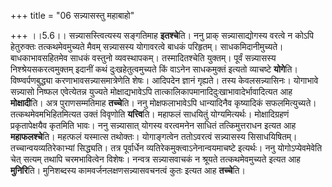 +++
title = "06 सन्न्यासस्तु महाबाहो"

+++
।।5.6।। सन्न्यासस्त्वित्यस्य सङ्गतिमाह **इतश्चे**ति। ननु प्राक्
सन्न्यासाद्योगस्य वरत्वे न कोऽपि हेतुरुक्तः तत्कथमेवमुच्यते मैवम्
सन्न्यासस्य योगावरत्वे बाधकं परिहृतम्। साधकमिदानीमुच्यते।
बाधकाभावसहितमेव साधकं वस्तुनो व्यवस्थापकम्। तस्मादितश्चेति युक्तम्।
पूर्वं सन्न्यासस्य निश्श्रेयसकरत्वमुक्तम् इदानीं कथं दुःखहेतुत्वमुच्यते
किं वाऽनेन साधकमुक्तं इत्यतो व्याचष्टे **योगे**ति। विष्ण्वर्पणबुद्ध्या
करणाभावसन्न्यासमात्रेणेति शेषः। आदिपदेन ज्ञानं गृह्यते। तस्य
केवलसन्न्यासिनः। योगाभावे सन्न्यासो निष्फल एवेत्येतन्न युज्यते
मोक्षाद्यभावेऽपि तात्कालिकापमानादिदुःखाभावादेर्भावादित्यत आह
**मोक्षादी**ति। अत्र पुराणसम्मतिमाह **तच्चे**ति। ननु मोक्षफलाभावेऽपि
धान्यादिनैव कृष्यादिकं सफलमित्युच्यते। तत्कथमेवमभिहितमित्यत उक्तं
विवृणोति **यत्त्वि**ति। महाफलं साधयितुं योग्यमित्यर्थः। मोक्षादिग्रहणं
प्रकृतापेक्षयैव कृतमिति भावः। ननु सन्न्यासात् योगस्य वरत्वमनेन साधितं
तत्किमुत्तराधन इत्यत आह **महाफलश्चे**ति। महत्फलं यस्मात्स तथोक्तः।
योगाङ्गत्वेन ततोऽवरत्वं सन्न्यासस्य सिसाधयिषितम्।
तच्चान्वयव्यतिरेकाभ्यां सिद्ध्यति। तत्र पूर्वार्धेन
व्यतिरेकमुक्त्वाऽनेनान्वयमाचष्टे इत्यर्थः। ननु योगोऽप्येवमेवेति चेत्
सत्यम् तथापि चरमभावित्वेन विशेषः। नन्वत्र सन्न्यासवाचकं न श्रूयते
तत्कथमेवमुच्यते इत्यत आह **मुनिरि**ति। मुनिशब्दस्य
कामवर्जनलक्षणसन्न्यासवचनत्वं कुतः इत्यत आह **तच्चे**ति।
